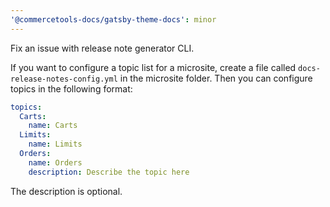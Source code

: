 ```yaml
---
'@commercetools-docs/gatsby-theme-docs': minor
---
```


Fix an issue with release note generator CLI.

If you want to configure a topic list for a microsite, create a file called `docs-release-notes-config.yml` in the microsite folder. Then you can configure topics in the following format:

```yml
topics:
  Carts:
    name: Carts
  Limits:
    name: Limits
  Orders:
    name: Orders
    description: Describe the topic here
```

The description is optional.

